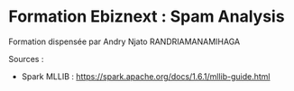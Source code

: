 # Formation Ebiznext : Spam Analysis

Formation dispensée par Andry Njato RANDRIAMANAMIHAGA

Sources : 
- Spark MLLIB : https://spark.apache.org/docs/1.6.1/mllib-guide.html